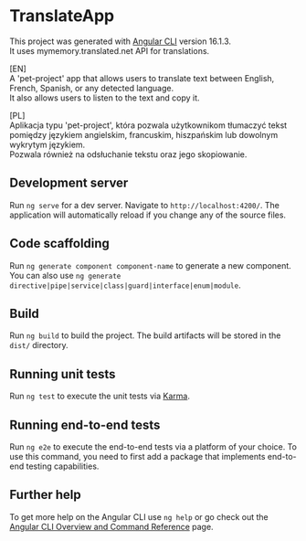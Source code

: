 # TranslateApp

This project was generated with [Angular CLI](https://github.com/angular/angular-cli) version 16.1.3.  
It uses mymemory.translated.net API for translations.  

[EN]  
A 'pet-project' app that allows users to translate text between English, French, Spanish, or any detected language.  
It also allows users to listen to the text and copy it.  

[PL]  
Aplikacja typu 'pet-project', która pozwala użytkownikom tłumaczyć tekst pomiędzy językiem angielskim, francuskim, hiszpańskim lub dowolnym wykrytym językiem.  
Pozwala również na odsłuchanie tekstu oraz jego skopiowanie.

## Development server

Run `ng serve` for a dev server. Navigate to `http://localhost:4200/`. The application will automatically reload if you change any of the source files.

## Code scaffolding

Run `ng generate component component-name` to generate a new component. You can also use `ng generate directive|pipe|service|class|guard|interface|enum|module`.

## Build

Run `ng build` to build the project. The build artifacts will be stored in the `dist/` directory.

## Running unit tests

Run `ng test` to execute the unit tests via [Karma](https://karma-runner.github.io).

## Running end-to-end tests

Run `ng e2e` to execute the end-to-end tests via a platform of your choice. To use this command, you need to first add a package that implements end-to-end testing capabilities.

## Further help

To get more help on the Angular CLI use `ng help` or go check out the [Angular CLI Overview and Command Reference](https://angular.io/cli) page.
